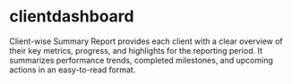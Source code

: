 # clientdashboard
Client-wise Summary Report provides each client with a clear overview of their key metrics, progress, and highlights for the reporting period. It summarizes performance trends, completed milestones, and upcoming actions in an easy-to-read format.

